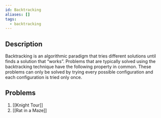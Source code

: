 ```yaml
---
id: Backtracking
aliases: []
tags:
  - backtracking
---
```


## Description
Backtracking is an algorithmic paradigm that tries different solutions until finds a solution that “works”. 
Problems that are typically solved using the backtracking technique have the following property in common. 
These problems can only be solved by trying every possible configuration and each configuration is tried only once. 

## Problems
1. [[Knight Tour]]
2. [[Rat in a Maze]]
